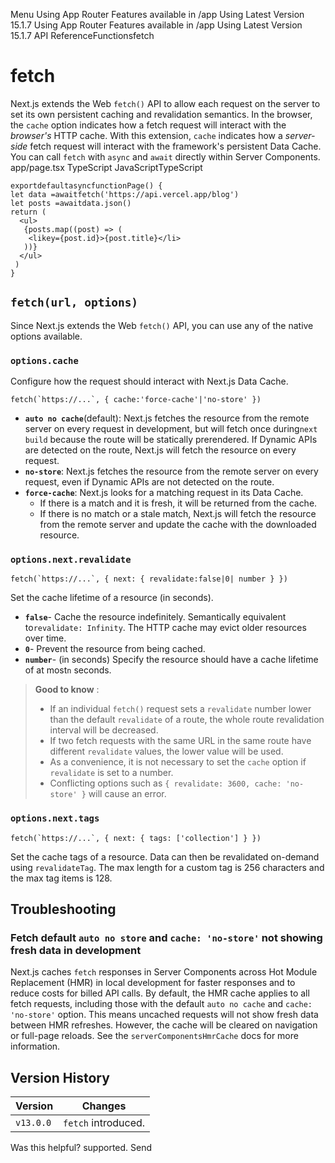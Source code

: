 Menu
Using App Router
Features available in /app
Using Latest Version
15.1.7
Using App Router
Features available in /app
Using Latest Version
15.1.7
API ReferenceFunctionsfetch
# fetch
Next.js extends the Web `fetch()` API to allow each request on the server to set its own persistent caching and revalidation semantics.
In the browser, the `cache` option indicates how a fetch request will interact with the _browser's_ HTTP cache. With this extension, `cache` indicates how a _server-side_ fetch request will interact with the framework's persistent Data Cache.
You can call `fetch` with `async` and `await` directly within Server Components.
app/page.tsx
TypeScript
JavaScriptTypeScript
```
exportdefaultasyncfunctionPage() {
let data =awaitfetch('https://api.vercel.app/blog')
let posts =awaitdata.json()
return (
  <ul>
   {posts.map((post) => (
    <likey={post.id}>{post.title}</li>
   ))}
  </ul>
 )
}
```

## `fetch(url, options)`
Since Next.js extends the Web `fetch()` API, you can use any of the native options available.
### `options.cache`
Configure how the request should interact with Next.js Data Cache.
```
fetch(`https://...`, { cache:'force-cache'|'no-store' })
```

  * **`auto no cache`**(default): Next.js fetches the resource from the remote server on every request in development, but will fetch once during`next build` because the route will be statically prerendered. If Dynamic APIs are detected on the route, Next.js will fetch the resource on every request.
  * **`no-store`**: Next.js fetches the resource from the remote server on every request, even if Dynamic APIs are not detected on the route.
  * **`force-cache`**: Next.js looks for a matching request in its Data Cache.
    * If there is a match and it is fresh, it will be returned from the cache.
    * If there is no match or a stale match, Next.js will fetch the resource from the remote server and update the cache with the downloaded resource.


### `options.next.revalidate`
```
fetch(`https://...`, { next: { revalidate:false|0| number } })
```

Set the cache lifetime of a resource (in seconds).
  * **`false`**- Cache the resource indefinitely. Semantically equivalent to`revalidate: Infinity`. The HTTP cache may evict older resources over time.
  * **`0`**- Prevent the resource from being cached.
  * **`number`**- (in seconds) Specify the resource should have a cache lifetime of at most`n` seconds.


> **Good to know** :
>   * If an individual `fetch()` request sets a `revalidate` number lower than the default `revalidate` of a route, the whole route revalidation interval will be decreased.
>   * If two fetch requests with the same URL in the same route have different `revalidate` values, the lower value will be used.
>   * As a convenience, it is not necessary to set the `cache` option if `revalidate` is set to a number.
>   * Conflicting options such as `{ revalidate: 3600, cache: 'no-store' }` will cause an error.
> 

### `options.next.tags`
```
fetch(`https://...`, { next: { tags: ['collection'] } })
```

Set the cache tags of a resource. Data can then be revalidated on-demand using `revalidateTag`. The max length for a custom tag is 256 characters and the max tag items is 128.
## Troubleshooting
### Fetch default `auto no store` and `cache: 'no-store'` not showing fresh data in development
Next.js caches `fetch` responses in Server Components across Hot Module Replacement (HMR) in local development for faster responses and to reduce costs for billed API calls.
By default, the HMR cache applies to all fetch requests, including those with the default `auto no cache` and `cache: 'no-store'` option. This means uncached requests will not show fresh data between HMR refreshes. However, the cache will be cleared on navigation or full-page reloads.
See the `serverComponentsHmrCache` docs for more information.
## Version History
Version| Changes  
---|---  
`v13.0.0`| `fetch` introduced.  
Was this helpful?
supported.
Send
